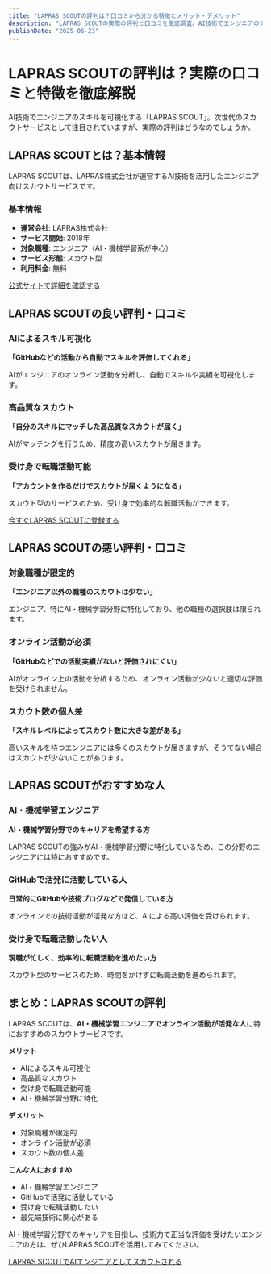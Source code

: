 ```yaml
---
title: "LAPRAS SCOUTの評判は？口コミから分かる特徴とメリット・デメリット"
description: "LAPRAS SCOUTの実際の評判と口コミを徹底調査。AI技術でエンジニアのスキルを可視化するスカウト型転職サービスの特徴、メリット・デメリットを詳しく解説。"
publishDate: "2025-06-23"
---
```


# LAPRAS SCOUTの評判は？実際の口コミと特徴を徹底解説

AI技術でエンジニアのスキルを可視化する「LAPRAS SCOUT」。次世代のスカウトサービスとして注目されていますが、実際の評判はどうなのでしょうか。

## LAPRAS SCOUTとは？基本情報

LAPRAS SCOUTは、LAPRAS株式会社が運営するAI技術を活用したエンジニア向けスカウトサービスです。

### 基本情報
- **運営会社**: LAPRAS株式会社
- **サービス開始**: 2018年
- **対象職種**: エンジニア（AI・機械学習系が中心）
- **サービス形態**: スカウト型
- **利用料金**: 無料

[公式サイトで詳細を確認する](https://scout.lapras.com/)

## LAPRAS SCOUTの良い評判・口コミ

### AIによるスキル可視化
**「GitHubなどの活動から自動でスキルを評価してくれる」**

AIがエンジニアのオンライン活動を分析し、自動でスキルや実績を可視化します。

### 高品質なスカウト
**「自分のスキルにマッチした高品質なスカウトが届く」**

AIがマッチングを行うため、精度の高いスカウトが届きます。

### 受け身で転職活動可能
**「アカウントを作るだけでスカウトが届くようになる」**

スカウト型のサービスのため、受け身で効率的な転職活動ができます。

[今すぐLAPRAS SCOUTに登録する](https://scout.lapras.com/)

## LAPRAS SCOUTの悪い評判・口コミ

### 対象職種が限定的
**「エンジニア以外の職種のスカウトは少ない」**

エンジニア、特にAI・機械学習分野に特化しており、他の職種の選択肢は限られます。

### オンライン活動が必須
**「GitHubなどでの活動実績がないと評価されにくい」**

AIがオンライン上の活動を分析するため、オンライン活動が少ないと適切な評価を受けられません。

### スカウト数の個人差
**「スキルレベルによってスカウト数に大きな差がある」**

高いスキルを持つエンジニアには多くのスカウトが届きますが、そうでない場合はスカウトが少ないことがあります。

## LAPRAS SCOUTがおすすめな人

### AI・機械学習エンジニア
**AI・機械学習分野でのキャリアを希望する方**

LAPRAS SCOUTの強みがAI・機械学習分野に特化しているため、この分野のエンジニアには特におすすめです。

### GitHubで活発に活動している人
**日常的にGitHubや技術ブログなどで発信している方**

オンラインでの技術活動が活発な方ほど、AIによる高い評価を受けられます。

### 受け身で転職活動したい人
**現職が忙しく、効率的に転職活動を進めたい方**

スカウト型のサービスのため、時間をかけずに転職活動を進められます。

## まとめ：LAPRAS SCOUTの評判

LAPRAS SCOUTは、**AI・機械学習エンジニアでオンライン活動が活発な人**に特におすすめのスカウトサービスです。

**メリット**
- AIによるスキル可視化
- 高品質なスカウト
- 受け身で転職活動可能
- AI・機械学習分野に特化

**デメリット**
- 対象職種が限定的
- オンライン活動が必須
- スカウト数の個人差

**こんな人におすすめ**
- AI・機械学習エンジニア
- GitHubで活発に活動している
- 受け身で転職活動したい
- 最先端技術に関心がある

AI・機械学習分野でのキャリアを目指し、技術力で正当な評価を受けたいエンジニアの方は、ぜひLAPRAS SCOUTを活用してみてください。

[LAPRAS SCOUTでAIエンジニアとしてスカウトされる](https://scout.lapras.com/)